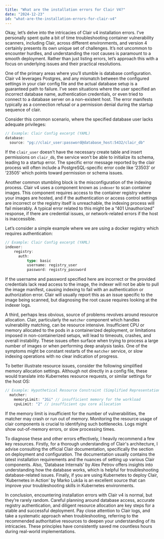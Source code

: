 ```yaml
---
title: "What are the installation errors for Clair V4?"
date: "2024-12-23"
id: "what-are-the-installation-errors-for-clair-v4"
---
```


Okay, let’s delve into the intricacies of Clair v4 installation errors. I’ve personally spent quite a bit of time troubleshooting container vulnerability scanners, including Clair, across different environments, and version 4 certainly presents its own unique set of challenges. It’s not uncommon to encounter hurdles, and understanding the root causes is paramount to a smooth deployment. Rather than just listing errors, let’s approach this with a focus on underlying issues and their practical resolutions.

One of the primary areas where you’ll stumble is database configuration. Clair v4 leverages Postgres, and any mismatch between the configured settings in your clair config file and the actual database setup is a guaranteed path to failure. I’ve seen situations where the user specified an incorrect database name, authentication credentials, or even tried to connect to a database server on a non-existent host. The error manifests typically as a connection refusal or a permission denial during the startup sequence of clair.

Consider this common scenario, where the specified database user lacks adequate privileges:

```go
// Example: Clair Config excerpt (YAML)
database:
  source: "pg://clair_user:password@database_host:5432/clair_db"
```

If the `clair_user` doesn't have the necessary create table and insert permissions on `clair_db`, the service won’t be able to initialize its schema, leading to a startup error. The specific error message reported by the clair process will often include a PostgreSQL-specific error code like ‘23503’ or ‘23505’ which points toward permission or schema issues.

Another common stumbling block is the misconfiguration of the indexing process. Clair v4 uses a component known as `indexer` to scan container images. This component requires access to the container registry where your images are hosted, and if the authentication or access control settings are incorrect or the registry itself is unreachable, the indexing process will fail miserably. A typical error related to this might be a “401 Unauthorized” response, if there are credential issues, or network-related errors if the host is inaccessible.

Let’s consider a simple example where we are using a docker registry which requires authentication:

```go
// Example: Clair Config excerpt (YAML)
indexer:
    registry:
      auth:
          type: basic
          username: registry_user
          password: registry_password
```

If the username and password specified here are incorrect or the provided credentials lack read access to the image, the indexer will not be able to pull the image manifest, causing indexing to fail with an authentication or authorization error. Clair will usually report this as an issue specific to the image being scanned, but diagnosing the root cause requires looking at the indexer logs.

A third, perhaps less obvious, source of problems revolves around resource allocation. Clair, particularly the `matcher` component which handles vulnerability matching, can be resource intensive. Insufficient CPU or memory allocated to the pods in a containerized deployment, or limitations imposed in non-containerized setups, will lead to timeouts, crashes, and overall instability. These issues often surface when trying to process a large number of images or when performing deep analysis tasks. One of the symptoms might be constant restarts of the `matcher` service, or slow indexing operations with no clear indication of progress.

To better illustrate resource issues, consider the following simplified memory allocation settings. Although not directly in a config file, these would translate into Kubernetes resource requests, or similar settings for the host OS:

```go
// Example: Hypothetical Resource Constraint (Simplified Representation)
  matcher:
    memoryLimit: "2Gi" // insufficient memory for the workload
    cpuLimit: "2" // insufficient cpu core allocation
```

If the memory limit is insufficient for the number of vulnerabilities, the matcher may crash or run out of memory. Monitoring the resource usage of clair components is crucial to identifying such bottlenecks. Logs might show out-of-memory errors, or slow processing times.

To diagnose these and other errors effectively, I heavily recommend a few key resources. Firstly, for a thorough understanding of Clair's architecture, I advise consulting the official Clair documentation, specifically the section on deployment and configuration. The documentation usually contains the latest installation requirements and the nuances of setting up various Clair components. Also, 'Database Internals' by Alex Petrov offers insights into understanding how the database works, which is helpful for troubleshooting database-related issues. Finally, if you are using Kubernetes to deploy Clair, 'Kubernetes in Action' by Marko Lukša is an excellent source that can improve your troubleshooting skills in Kubernetes environments.

In conclusion, encountering installation errors with Clair v4 is normal, but they’re rarely random. Careful planning around database access, accurate registry authentication, and diligent resource allocation are key steps for a stable and successful deployment. Pay close attention to Clair logs, and take a systematic approach when troubleshooting, referring to the recommended authoritative resources to deepen your understanding of its intricacies. These principles have consistently saved me countless hours during real-world implementations.
